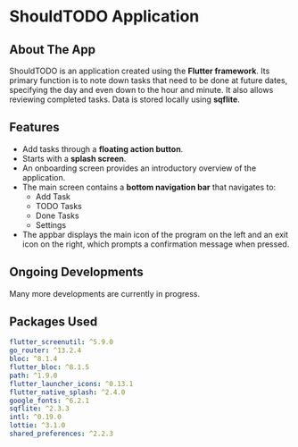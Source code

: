 # ShouldTODO Application

## About The App
ShouldTODO is an application created using the **Flutter framework**. Its primary function is to note down tasks that need to be done at future dates, specifying the day and even down to the hour and minute. It also allows reviewing completed tasks. Data is stored locally using **sqflite**.

## Features
- Add tasks through a **floating action button**.
- Starts with a **splash screen**.
- An onboarding screen provides an introductory overview of the application.
- The main screen contains a **bottom navigation bar** that navigates to:
    - Add Task
    - TODO Tasks
    - Done Tasks
    - Settings
- The appbar displays the main icon of the program on the left and an exit icon on the right, which prompts a confirmation message when pressed.

## Ongoing Developments
Many more developments are currently in progress.

## Packages Used
```yaml
flutter_screenutil: ^5.9.0
go_router: ^13.2.4
bloc: ^8.1.4
flutter_bloc: ^8.1.5
path: ^1.9.0
flutter_launcher_icons: ^0.13.1
flutter_native_splash: ^2.4.0
google_fonts: ^6.2.1
sqflite: ^2.3.3
intl: ^0.19.0
lottie: ^3.1.0
shared_preferences: ^2.2.3


